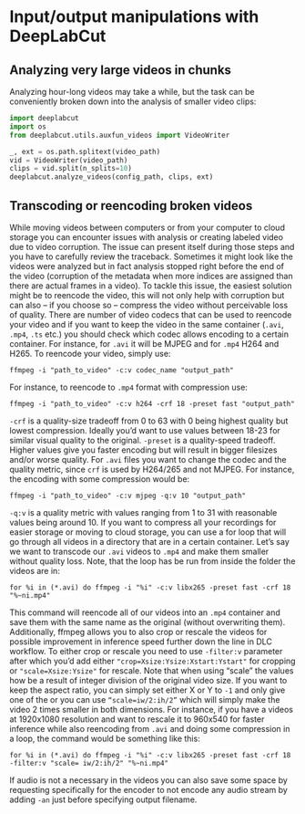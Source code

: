 # Input/output manipulations with DeepLabCut

## Analyzing very large videos in chunks
Analyzing hour-long videos may take a while, but the task can be
conveniently broken down into the analysis of smaller video clips:

```python
import deeplabcut
import os
from deeplabcut.utils.auxfun_videos import VideoWriter

_, ext = os.path.splitext(video_path)
vid = VideoWriter(video_path)
clips = vid.split(n_splits=10)
deeplabcut.analyze_videos(config_path, clips, ext)
```

## Transcoding or reencoding broken videos

While moving videos between computers or from your computer to cloud storage you can encounter issues with analysis or creating labeled video due to video corruption. 
The issue can present itself during those steps and you have to carefully review the traceback. Sometimes it might look like the videos were analyzed but in fact analysis stopped right before the end of the video (corruption of the metadata when more indices are assigned than there are actual frames in a video). 
To tackle this issue, the easiest solution might be to reencode the video, this will not only help with corruption but can also – if you choose so – compress the video without perceivable loss of quality. 
There are number of video codecs that can be used to reencode your video and if you want to keep the video in the same container (`.avi`, `.mp4`, `.ts` etc.) you should check which codec allows encoding to a certain container. For instance, for `.avi` it will be MJPEG and for `.mp4` H264 and H265. 
To reencode your video, simply use:

`ffmpeg -i "path_to_video" -c:v codec_name "output_path"`

For instance, to reencode to `.mp4` format with compression use:

`ffmpeg -i "path_to_video" -c:v h264 -crf 18 -preset fast "output_path"`

`-crf` is a quality-size tradeoff from 0 to 63 with 0 being highest quality but lowest compression. Ideally you’d want to use values between 18-23 for similar visual quality to the original.
`-preset` is a quality-speed tradeoff. Higher values give you faster encoding but will result in bigger filesizes and/or worse quality.
For `.avi` files you want to change the codec and the quality metric, since `crf` is used by H264/265 and not MJPEG. For instance, the encoding with some compression would be:

`ffmpeg -i "path_to_video" -c:v mjpeg -q:v 10 "output_path"`

`-q:v` is a quality metric with values ranging from 1 to 31 with reasonable values being around 10. 
If you want to compress all your recordings for easier storage or moving to cloud storage, you can use a for loop that will go through all videos in a directory that are in a certain container. Let’s say we want to transcode our `.avi` videos to `.mp4` and make them smaller without quality loss. Note, that the loop has be run from inside the folder the videos are in:

`for %i in (*.avi) do ffmpeg -i "%i" -c:v libx265 -preset fast -crf 18 "%~ni.mp4"` 

This command will reencode all of our videos into an `.mp4` container and save them with the same name as the original (without overwriting them).
Additionally, ffmpeg allows you to also crop or rescale the videos for possible improvement in inference speed further down the line in DLC workflow. To either crop or rescale you need to use 
`-filter:v` parameter after which you’d add either `"crop=Xsize:Ysize:Xstart:Ystart"` for cropping or 
`"scale=Xsize:Ysize"` for rescale. Note that when using “scale” the values how be a result of integer division of the original video size. If you want to keep the aspect ratio, you can simply set either X or Y to `-1` and only give one of the  or you can use `“scale=iw/2:ih/2”` which will simply make the video 2 times smaller in both dimensions. For instance, if you have a videos at 1920x1080 resolution and want to rescale it to 960x540 for faster inference while also reencoding from `.avi` and doing some compression in a loop, the command would be something like this:

`for %i in (*.avi) do ffmpeg -i "%i" -c:v libx265 -preset fast -crf 18 -filter:v "scale= iw/2:ih/2" "%~ni.mp4"`

If audio is not a necessary in the videos you can also save some space by requesting specifically for the encoder to not encode any audio stream by adding `-an` just before specifying output filename.

